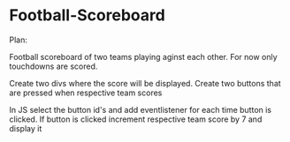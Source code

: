 # Football-Scoreboard

Plan:

Football scoreboard of two teams playing aginst each other. For now only touchdowns are scored.

Create two divs where the score will be displayed.
Create two buttons that are pressed when respective team scores

In JS select the button id's and add eventlistener for each time button is clicked.
If button is clicked increment respective team score by 7 and display it